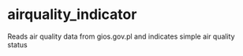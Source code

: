 # airquality_indicator
Reads air quality data from gios.gov.pl and indicates simple air quality status

